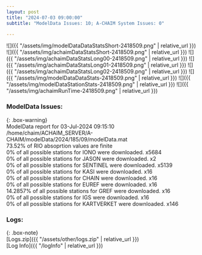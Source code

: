 ```yaml
---
layout: post
title: "2024-07-03 09:00:00"
subtitle: "ModelData Issues: 10; A-CHAIM System Issues: 0"

---
```


![]({{ "/assets/img/modelDataDataStatsShort-2418509.png" | relative_url }})
![]({{ "/assets/img/achaimDataStatsShort-2418509.png" | relative_url }})
![]({{ "/assets/img/achaimDataStatsLong00-2418509.png" | relative_url }})
![]({{ "/assets/img/achaimDataStatsLong01-2418509.png" | relative_url }})
![]({{ "/assets/img/achaimDataStatsLong02-2418509.png" | relative_url }})
![]({{ "/assets/img/modelDataDataStats-2418509.png" | relative_url }})
![]({{ "/assets/img/modelDataStationStats-2418509.png" | relative_url }})
![]({{ "/assets/img/achaimRunTime-2418509.png" | relative_url }})


### ModelData Issues:  
  
{: .box-warning}  
 ModelData report for 03-Jul-2024 09:15:10   
 /home/chaim/ACHAIM_SERVER/A-CHAIM/modelData/2024/185/09/modelData.mat   
 73.52% of RIO absoprtion values are finite   
 0% of all possible stations for IONO were downloaded. x5684   
 0% of all possible stations for JASON were downloaded. x2   
 0% of all possible stations for SENTINEL were downloaded. x5139   
 0% of all possible stations for KASI were downloaded. x16   
 0% of all possible stations for CHAIN were downloaded. x16   
 0% of all possible stations for EUREF were downloaded. x16   
 14.2857% of all possible stations for GREF were downloaded. x16   
 0% of all possible stations for IGS were downloaded. x16   
 0% of all possible stations for KARTVERKET were downloaded. x146   
  


### Logs:  
  
{: .box-note}  
[Logs.zip]({{ "/assets/other/logs.zip" | relative_url }})  
[Log Info]({{ "/logInfo" | relative_url }})  
